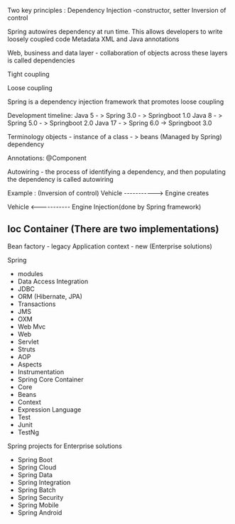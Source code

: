 Two key principles :
Dependency Injection  -constructor, setter
Inversion of  control

Spring autowires dependency at run time. This allows developers to write loosely coupled code
Metadata
XML and Java annotations

Web, business and data layer  - collaboration of objects across these layers is called dependencies

Tight coupling

Loose coupling

Spring is a dependency injection framework that promotes loose coupling

Development timeline:
Java 5 - > Spring 3.0 - > Springboot 1.0
Java 8 - > Spring 5.0 - > Springboot 2.0
Java 17 - > Spring 6.0 -> Springboot 3.0

Terminology
objects  - instance of a class - > beans (Managed by Spring)
dependency

Annotations:
@Component

Autowiring - the process of identifying a dependency, and then populating the dependency is called autowiring

Example : (Inversion of control)
Vehicle -----------> Engine
creates

Vehicle <----------- Engine
Injection(done by Spring framework)


Ioc Container (There are two implementations)
---------------
Bean factory  - legacy
Application context - new (Enterprise solutions)


Spring
- modules
- Data Access Integration
- JDBC
- ORM (Hibernate, JPA)
- Transactions
- JMS
- OXM
- Web Mvc
- Web
- Servlet
- Struts
- AOP
- Aspects
- Instrumentation
- Spring Core Container
- Core
- Beans
- Context
- Expression Language
- Test
- Junit
- TestNg

Spring projects for Enterprise solutions
- Spring Boot
- Spring Cloud
- Spring Data
- Spring Integration
- Spring Batch
- Spring Security
- Spring Mobile
- Spring Android